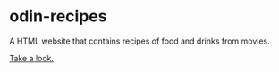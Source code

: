 # odin-recipes

A HTML website that contains recipes of food and drinks from movies.

<a href="https://avalon-zeta.github.io/odin-recipes/">Take a look.</a>
